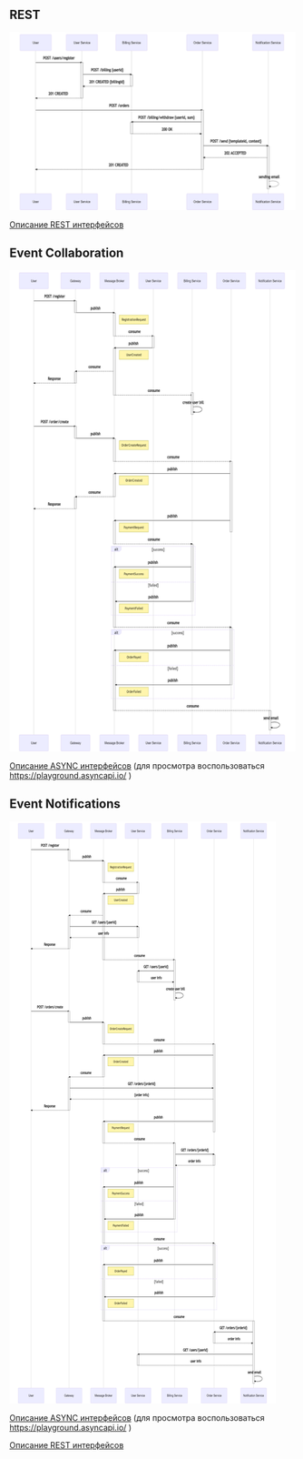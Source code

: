 ## REST

![rest.png](rest/sequence.png)

[Описание REST интерфейcов]()

## Event Collaboration

![ec.png](EventCollaboration/sequence.png)

[Описание ASYNC интерфейсов](EventCollaboration/asyncapi.yaml) (для просмотра воспользоваться  https://playground.asyncapi.io/ )

## Event Notifications

![en.png](EventNotifications/sequence.png)

[Описание ASYNC интерфейсов](EventNotifications/asyncapi.yaml) (для просмотра воспользоваться  https://playground.asyncapi.io/ )

[Описание REST интерфейcов]()